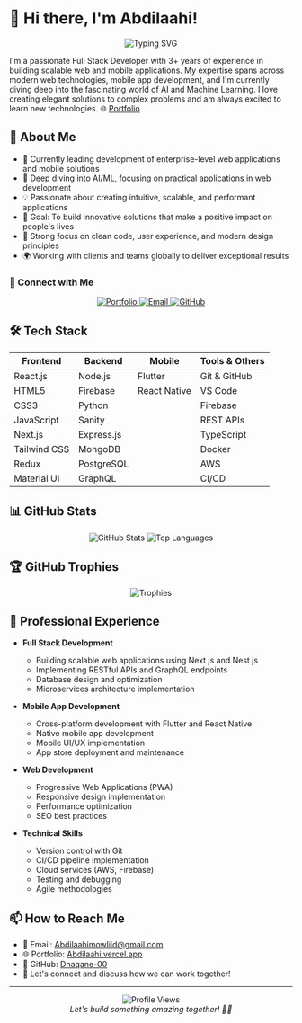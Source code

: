 # 👋 Hi there, I'm Abdilaahi!

<div align="center">
  <img src="https://readme-typing-svg.herokuapp.com?font=Fira+Code&weight=500&size=40&pause=1000&color=2E9CDB&center=true&vCenter=true&width=600&height=100&lines=Full+Stack+Developer;Mobile+App+Developer;AI+Enthusiast" alt="Typing SVG" />
</div>

I'm a passionate Full Stack Developer with 3+ years of experience in building scalable web and mobile applications. My expertise spans across modern web technologies, mobile app development, and I'm currently diving deep into the fascinating world of AI and Machine Learning. I love creating elegant solutions to complex problems and am always excited to learn new technologies. 🌐 [Portfolio](https://Abdilaahi.vercel.app)

## 🚀 About Me

- 🔭 Currently leading development of enterprise-level web applications and mobile solutions
- 🌱 Deep diving into AI/ML, focusing on practical applications in web development
- 💡 Passionate about creating intuitive, scalable, and performant applications
- 🎯 Goal: To build innovative solutions that make a positive impact on people's lives
- 🎨 Strong focus on clean code, user experience, and modern design principles
- 🌍 Working with clients and teams globally to deliver exceptional results

### 🤝 Connect with Me
<div align="center">
  <a href="https://Abdilaahi.vercel.app" target="_blank">
    <img src="https://img.shields.io/badge/Portfolio-2E9CDB?style=for-the-badge&logo=About.me&logoColor=white" alt="Portfolio"/>
  </a>
  <a href="mailto:Abdilaahimowliid@gmail.com">
    <img src="https://img.shields.io/badge/Email-D14836?style=for-the-badge&logo=gmail&logoColor=white" alt="Email"/>
  </a>
  <a href="https://github.com/Dhaqane-00" target="_blank">
    <img src="https://img.shields.io/badge/GitHub-100000?style=for-the-badge&logo=github&logoColor=white" alt="GitHub"/>
  </a>
</div>

## 🛠️ Tech Stack
<div align="center">

| Frontend | Backend | Mobile  | Tools & Others |
|----------|---------|---------|----------------|
| React.js | Node.js | Flutter | Git & GitHub |
| HTML5    | Firebase| React Native | VS Code |
| CSS3     | Python  |         | Firebase |
| JavaScript| Sanity |         | REST APIs |
| Next.js  | Express.js |      | TypeScript |
| Tailwind CSS | MongoDB | | Docker |
| Redux    | PostgreSQL |      | AWS |
| Material UI | GraphQL | | CI/CD |

</div>

## 📊 GitHub Stats
<div align="center">
  <img src="https://github-readme-stats.vercel.app/api?username=Dhaqane-00&show_icons=true&theme=tokyonight" alt="GitHub Stats" />
  <img src="https://github-readme-stats.vercel.app/api/top-langs/?username=Dhaqane-00&layout=compact&theme=tokyonight" alt="Top Languages" />
</div>

## 🏆 GitHub Trophies
<div align="center">
  <img src="https://github-profile-trophy.vercel.app/?username=Dhaqane-00&theme=tokyonight&row=1" alt="Trophies" />
</div>

## 💼 Professional Experience
- **Full Stack Development**
  - Building scalable web applications using Next js and Nest js
  - Implementing RESTful APIs and GraphQL endpoints
  - Database design and optimization
  - Microservices architecture implementation

- **Mobile App Development**
  - Cross-platform development with Flutter and React Native
  - Native mobile app development
  - Mobile UI/UX implementation
  - App store deployment and maintenance

- **Web Development**
  - Progressive Web Applications (PWA)
  - Responsive design implementation
  - Performance optimization
  - SEO best practices

- **Technical Skills**
  - Version control with Git
  - CI/CD pipeline implementation
  - Cloud services (AWS, Firebase)
  - Testing and debugging
  - Agile methodologies


## 📫 How to Reach Me
- 📧 Email: Abdilaahimowliid@gmail.com
- 🌐 Portfolio: [Abdilaahi.vercel.app](https://Abdilaahi.vercel.app)
- 💼 GitHub: [Dhaqane-00](https://github.com/Dhaqane-00)
- 💬 Let's connect and discuss how we can work together!

---
<div align="center">
  <img src="https://komarev.com/ghpvc/?username=Dhaqane-00&style=flat-square&color=blue" alt="Profile Views"/>
  <br/>
  <i>Let's build something amazing together! 👨‍💻</i>
</div>

